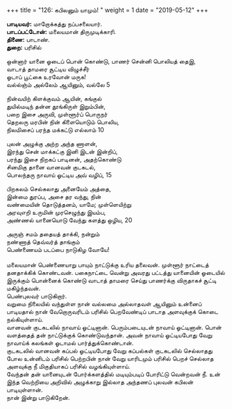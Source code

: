 ﻿+++
title = "126: கபிலனும் யாமும்!  "
weight = 1
date = "2019-05-12"
+++

**பாடியவர்:** மாறோக்கத்து நப்பசலையார்.  
**பாடப்பட்டோன்:** மலையமான் திருமுடிக்காரி.  
**திணை:** பாடாண்.  
**துறை:** பரிசில்  
  
ஒன்னார் யானை ஓடைப் பொன் கொண்டு, பாணர் சென்னி பொலியத் தைஇ,  
வாடாத் தாமரை சூட்டிய விழுச்சீர்  
ஓடாப் பூட்கை உரவோன் மருக!  
வல்ல்ஞ்ம் அல்லேம் ஆயினும், வல்லே 5  
  
நின்வயிற் கிளக்குவம் ஆயின், கங்குல்  
துயில்மடிந் தன்ன தூங்கிருள் இறும்பின்,  
பறை இசை அருவி, முள்ளூர்ப் பொருநர்  
தெறலரு மரபின் நின் கிளையொடும் பொலிய,  
நிலமிசைப் பரந்த மக்கட்டு எல்லாம் 10  
  
புலன் அழுக்கு அற்ற அந்த ணாளன்,  
இரந்து சென் மாக்கட்கு இனி இடன் இன்றிப்,  
பரந்து இசை நிறகப் பாடினன், அதற்கொண்டு  
சினமிகு தானை வானவன் குடகடல்,  
பொலந்தரு நாவாய் ஓட்டிய அவ் வழிப், 15  
  
பிறகலம் செல்கலாது அனையேம் அத்தை,  
இன்மை துரப்ப, அசை தர வந்து, நின்  
வண்மையின் தொடுத்தனம், யாமே; முள்ளெயிற்று  
அரவுஎறி உருமின் முரசெழுந்து இயம்ப,  
அண்ணல் யானையொடு வேந்து களத்து ஒழிய, 20  
  
அருஞ் சமம் ததையத் தாக்கி, நன்றும்  
நண்ணாத் தெவ்வர்த் தாங்கும்  
பெண்ணையம் படப்பை நாடுகிழ வோயே!  
   
மலையமான் பெண்ணையாறு பாயும் நாட்டுக்கு உரிய தலைவன். முள்ளூர் நாட்டைத் தனதாக்கிக் கொண்டவன். பகைநாட்டை வென்று அவரது பட்டத்து யானையின் ஓடையில் இருக்கும் பொன்னைக் கொண்டு வாடாத் தாமரை செய்து பாணர்க்கு விருதாகச் சூட்டி மகிழ்ந்தவன்.  
பெண்புலவர் பாடுகிறார்.  
வறுமை நிலையில் வந்துள்ள நான் வல்லமை அல்லாதவள் ஆயினும் உன்னைப் பாடியதால் நான் வேறொருவரிடம் பரிசில் பெறவேண்டிப் பாடாத அளவுக்குக் கொடை நல்கியுள்ளாய்.  
வானவன் குடகடலில் நாவாய் ஓட்டினான். பெரும்படையுடன் நாவாய் ஓட்டினான். பொன் வளத்தைத் தன் நாட்டுக்குக் கொண்டுவந்தான். அவன் நாவாய் ஓட்டியபோது வேறு நாவாய்க் கலங்கள் ஓடாமல் பார்த்துக்கொண்டான்.  
குடகடலில் வானவன் கப்பல் ஓட்டியபோது வேறு கப்பல்கள் குடகடலில் செல்லாதது போல உன்னிடம் பரிசில் பெற்றபின் நான் வேறு யாரிடமும் பரிசில் பெறச் செல்லாத அளவுக்கு நீ மிகுதியாகப் பரிசில் வழங்கியுள்ளாய்.  
வேந்தன் தன் யானையுடன் போர்க்களத்தில் மடியும்படிப் போரிட்டு வென்றவன் நீ. உன் இந்த வெற்றியை அறிவில் அழுக்காறு இல்லாத அந்தணப் புலவன் கபிலன் பாடியுள்ளான்.  
நான் இன்று பாடுகிறேன்.  
